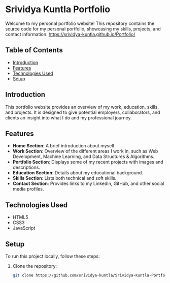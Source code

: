 # Srividya Kuntla Portfolio

Welcome to my personal portfolio website! This repository contains the source code for my personal portfolio, showcasing my skills, projects, and contact information.
https://srividya-kuntla.github.io/Portfolio/
## Table of Contents

- [Introduction](#introduction)
- [Features](#features)
- [Technologies Used](#technologies-used)
- [Setup](#setup)

## Introduction

This portfolio website provides an overview of my work, education, skills, and projects. It is designed to give potential employers, collaborators, and clients an insight into what I do and my professional journey.

## Features

- **Home Section**: A brief introduction about myself.
- **Work Section**: Overview of the different areas I work in, such as Web Development, Machine Learning, and Data Structures & Algorithms.
- **Portfolio Section**: Displays some of my recent projects with images and descriptions.
- **Education Section**: Details about my educational background.
- **Skills Section**: Lists both technical and soft skills.
- **Contact Section**: Provides links to my LinkedIn, GitHub, and other social media profiles.

## Technologies Used

- HTML5
- CSS3
- JavaScript

## Setup

To run this project locally, follow these steps:

1. Clone the repository:

   ```bash
   git clone https://github.com/srividya-kuntla/Srividya-Kuntla-Portfolio.git
